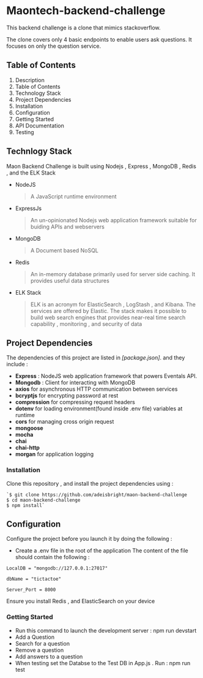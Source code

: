 # Maontech-backend-challenge

This backend challenge is a clone that mimics stackoverflow.

The clone covers only 4 basic endpoints to enable users ask questions. It focuses on only the question service.

## Table of Contents

1. Description
1. Table of Contents
1. Technology Stack
1. Project Dependencies
1. Installation
1. Configuration
1. Getting Started
1. API Documentation
1. Testing

## Technlogy Stack

Maon Backend Challenge is built using Nodejs , Express , MongoDB , Redis , and the ELK Stack

-   NodeJS

    > A JavaScript runtime environment

-   ExpressJs

    > An un-opinionated Nodejs web application framework suitable for buiding APIs and webservers

-   MongoDB

    > A Document based NoSQL

-   Redis

    > An in-memory database primarily used for server side caching. It provides useful data structures

-   ELK Stack
    > ELK is an acronym for ElasticSearch , LogStash , and Kibana. The services are offered by Elastic.
    > The stack makes it possible to build web search engines that provides near-real time search capability ,
    > monitoring , and security of data

## Project Dependencies

The dependencies of this project are listed in _[package.json]_. and they include :

-   **Express** : NodeJS web application framework that powers Eventals API.
-   **Mongodb** : Client for interacting with MongoDB
-   **axios** for asynchronous HTTP communication between services
-   **bcryptjs** for encrypting password at rest
-   **compression** for compressing request headers
-   **dotenv** for loading environment(found inside .env file) variables at runtime
-   **cors** for managing cross origin request
-   **mongoose**
-   **mocha**
-   **chai**
-   **chai-http**
-   **morgan** for application logging

### Installation

Clone this repository , and install the project dependencies using :

>

    `$ git clone https://github.com/adeisbright/maon-backend-challenge
    $ cd maon-backend-challenge
    $ npm install`

## Configuration

Configure the project before you launch it by doing the following :

-   Create a .env file in the root of the application
    The content of the file should contain the following :

>

    LocalDB = "mongodb://127.0.0.1:27017"

    dbName = "tictactoe"

    Server_Port = 8000

Ensure you install Redis , and ElasticSearch on your device

### Getting Started

-   Run this command to launch the development server : npm run devstart
-   Add a Question
-   Search for a question
-   Remove a question
-   Add answers to a question
-   When testing set the Databse to the Test DB in App.js . Run : npm run test
